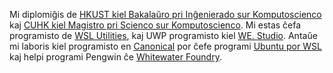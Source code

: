 Mi diplomiĝis de [HKUST kiel Bakalaŭro pri Inĝenierado sur Komputoscienco ](https://www.cse.ust.hk/) kaj [CUHK kiel Magistro pri Scienco sur Komputoscienco](http://msc.cse.cuhk.edu.hk). Mi estas ĉefa programisto de [WSL Utilities](https://wslutiliti.es), kaj UWP programisto kiel [WE. Studio](https://github.com/wedotstudio). Antaŭe mi laboris kiel programisto en [Canonical](https://canonical.com) por ĉefe programi [Ubuntu por WSL](https://ubuntu.com/wsl) kaj helpi programi Pengwin ĉe [Whitewater Foundry](https://whitewaterfoundry.com).